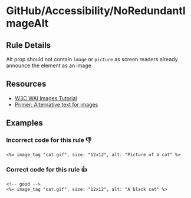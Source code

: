 # GitHub/Accessibility/NoRedundantImageAlt

## Rule Details

Alt prop should not contain `image` or `picture` as screen readers already announce the element as an image

## Resources

- [W3C WAI Images Tutorial](https://www.w3.org/WAI/tutorials/images/)
- [Primer: Alternative text for images](https://primer.style/design/accessibility/alternative-text-for-images)

## Examples
### **Incorrect** code for this rule 👎

```erb
<%= image_tag "cat.gif", size: "12x12", alt: "Picture of a cat" %>
```

### **Correct** code for this rule  👍

```erb
<!-- good -->
<%= image_tag "cat.gif", size: "12x12", alt: "A black cat" %>
```

